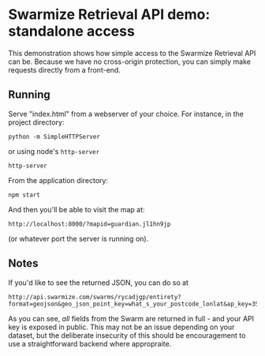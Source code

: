 # Swarmize Retrieval API demo: standalone access

This demonstration shows how simple access to the Swarmize Retrieval API can be. Because we have no cross-origin protection, you can simply make requests directly from a front-end.

## Running

Serve "index.html" from a webserver of your choice. For instance, in the project directory:

	python -m SimpleHTTPServer
	
or using node's `http-server`

	http-server

From the application directory:

	npm start
	
And then you'll be able to visit the map at:

	http://localhost:8000/?mapid=guardian.jl1hn9jp
	
(or whatever port the server is running on).

## Notes
	
If you'd like to see the returned JSON, you can do so at

	http://api.swarmize.com/swarms/rycadjgp/entirety?format=geojson&geo_json_point_key=what_s_your_postcode_lonlat&ap_key=35c58cae15301cfa

As you can see, *all* fields from the Swarm are returned in full - and your API key is exposed in public. This may not be an issue depending on your dataset, but the deliberate insecurity of this should be encouragement to use a straightforward backend where appropraite.

